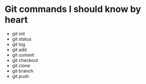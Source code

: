 # Git commands I should know by heart

* git init
* git status
* git log
* git add
* git commit
* git checkout
* git clone
* git branch
* git push
